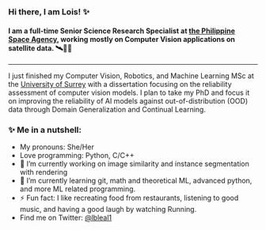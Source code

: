 ### Hi there, I am Lois! ✨
#### I am a full-time Senior Science Research Specialist at [the Philippine Space Agency](https://philsa.gov.ph/), working mostly on Computer Vision applications on satellite data. 🛰️👩‍💻
---
I just finished my Computer Vision, Robotics, and Machine Learning MSc at the [University of Surrey](https://www.surrey.ac.uk/) with a dissertation focusing on the reliability assessment of computer vision models. I plan to take my PhD and focus it on improving the reliability of AI models against out-of-distribution (OOD) data through Domain Generalization and Continual Learning. 

### ✨  Me in a nutshell:
* My pronouns: She/Her
* Love programming: Python, C/C++
* 🔭 I’m currently working on image similarity and instance segmentation with rendering
* 🌱 I’m currently learning git, math and theoretical ML, advanced python, and more ML related programming.
* ⚡ Fun fact: I like recreating food from restaurants, listening to good music, and having a good laugh by watching Running.
* Find me on Twitter: [@lbleal1](https://twitter.com/lbleal1)

